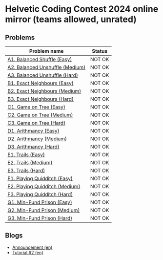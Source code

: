 # Helvetic Coding Contest 2024 online mirror (teams allowed, unrated)

## Problems

|Problem name|Status|
|------------|---------|
| [A1. Balanced Shuffle (Easy)](problems/A1._Balanced_Shuffle_(Easy).md)|NOT OK|
| [A2. Balanced Unshuffle (Medium)](problems/A2._Balanced_Unshuffle_(Medium).md)|NOT OK|
| [A3. Balanced Unshuffle (Hard)](problems/A3._Balanced_Unshuffle_(Hard).md)|NOT OK|
| [B1. Exact Neighbours (Easy)](problems/B1._Exact_Neighbours_(Easy).md)|NOT OK|
| [B2. Exact Neighbours (Medium)](problems/B2._Exact_Neighbours_(Medium).md)|NOT OK|
| [B3. Exact Neighbours (Hard)](problems/B3._Exact_Neighbours_(Hard).md)|NOT OK|
| [C1. Game on Tree (Easy)](problems/C1._Game_on_Tree_(Easy).md)|NOT OK|
| [C2. Game on Tree (Medium)](problems/C2._Game_on_Tree_(Medium).md)|NOT OK|
| [C3. Game on Tree (Hard)](problems/C3._Game_on_Tree_(Hard).md)|NOT OK|
| [D1. Arithmancy (Easy)](problems/D1._Arithmancy_(Easy).md)|NOT OK|
| [D2. Arithmancy (Medium)](problems/D2._Arithmancy_(Medium).md)|NOT OK|
| [D3. Arithmancy (Hard)](problems/D3._Arithmancy_(Hard).md)|NOT OK|
| [E1. Trails (Easy)](problems/E1._Trails_(Easy).md)|NOT OK|
| [E2. Trails (Medium)](problems/E2._Trails_(Medium).md)|NOT OK|
| [E3. Trails (Hard)](problems/E3._Trails_(Hard).md)|NOT OK|
| [F1. Playing Quidditch (Easy)](problems/F1._Playing_Quidditch_(Easy).md)|NOT OK|
| [F2. Playing Quidditch (Medium)](problems/F2._Playing_Quidditch_(Medium).md)|NOT OK|
| [F3. Playing Quidditch (Hard)](problems/F3._Playing_Quidditch_(Hard).md)|NOT OK|
| [G1. Min-Fund Prison (Easy)](problems/G1._Min-Fund_Prison_(Easy).md)|NOT OK|
| [G2. Min-Fund Prison (Medium)](problems/G2._Min-Fund_Prison_(Medium).md)|NOT OK|
| [G3. Min-Fund Prison (Hard)](problems/G3._Min-Fund_Prison_(Hard).md)|NOT OK|
## Blogs

- [Announcement (en)](blogs/Announcement_(en).md)
- [Tutorial #2 (en)](blogs/Tutorial_2_(en).md)
